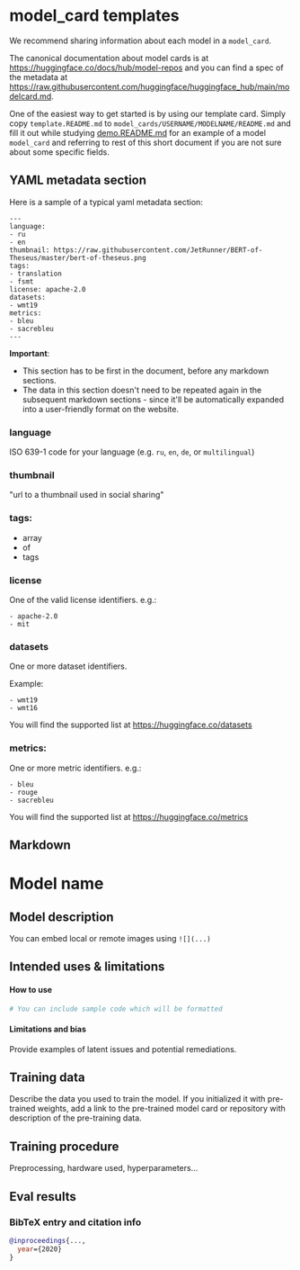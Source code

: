 # model_card templates

We recommend sharing information about each model in a `model_card`.

The canonical documentation about model cards is at https://huggingface.co/docs/hub/model-repos and you can find a spec of the metadata at https://raw.githubusercontent.com/huggingface/huggingface_hub/main/modelcard.md.

One of the easiest way to get started is by using our template card. Simply copy `template.README.md` to `model_cards/USERNAME/MODELNAME/README.md` and fill it out while studying [demo.README.md](./demo.README.md) for an example of a model `model_card` and referring to rest of this short document if you are not sure about some specific fields.

## YAML metadata section

Here is a sample of a typical yaml metadata section:
```
---
language:
- ru
- en
thumbnail: https://raw.githubusercontent.com/JetRunner/BERT-of-Theseus/master/bert-of-theseus.png
tags:
- translation
- fsmt
license: apache-2.0
datasets:
- wmt19
metrics:
- bleu
- sacrebleu
---
```

**Important**:
* This section has to be first in the document, before any markdown sections.
* The data in this section doesn't need to be repeated again in the subsequent markdown sections - since it'll be automatically expanded into a user-friendly format on the website.

### language

ISO 639-1 code for your language (e.g. `ru`, `en`, `de`, or `multilingual`)

### thumbnail 

"url to a thumbnail used in social sharing"

### tags:
- array
- of
- tags

### license

One of the valid license identifiers. e.g.:

```
- apache-2.0
- mit 
```


### datasets

One or more dataset identifiers. 

Example:

```
- wmt19
- wmt16
```

You will find the supported list at https://huggingface.co/datasets

### metrics:

One or more metric identifiers. e.g.:

```
- bleu
- rouge
- sacrebleu
```

You will find the supported list at https://huggingface.co/metrics


## Markdown


# Model name

## Model description

You can embed local or remote images using `![](...)`

## Intended uses & limitations

#### How to use

```python
# You can include sample code which will be formatted
```

#### Limitations and bias

Provide examples of latent issues and potential remediations.

## Training data

Describe the data you used to train the model.
If you initialized it with pre-trained weights, add a link to the pre-trained model card or repository with description of the pre-training data.

## Training procedure

Preprocessing, hardware used, hyperparameters...

## Eval results

### BibTeX entry and citation info

```bibtex
@inproceedings{...,
  year={2020}
}
```

